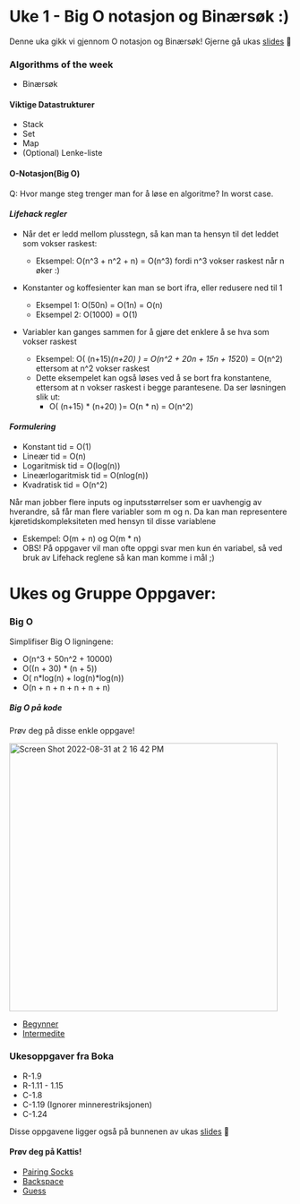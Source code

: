 # Uke 1 - Big O notasjon og Binærsøk :)

Denne uka gikk vi gjennom O notasjon og Binærsøk! Gjerne gå ukas [slides](https://github.com/amaduswaray/IN2010-Gruppe-6/blob/main/Uke%2001/IN2010%20Uke%201.pdf) 🤩

### Algorithms of the week
* Binærsøk

#### Viktige Datastrukturer
* Stack
* Set
* Map
* (Optional) Lenke-liste


#### O-Notasjon(Big O)

Q: Hvor mange steg trenger man for å løse en algoritme? In worst case.

#### *Lifehack regler*
* Når det er ledd mellom plusstegn, så kan man ta hensyn til det leddet som vokser raskest:
  * Eksempel: O(n^3 + n^2 + n) = O(n^3) fordi n^3 vokser raskest når n øker :)
 

* Konstanter og koffesienter kan man se bort ifra, eller redusere ned til 1
  * Eksempel 1: O(50n) = O(1n) = O(n)
  * Eksempel 2: O(1000) = O(1)

* Variabler kan ganges sammen for å gjøre det enklere å se hva som vokser raskest
  * Eksempel: O( (n+15)*(n+20) ) = O(n^2 + 20n + 15n + 15*20) = O(n^2) ettersom at n^2 vokser raskest
  * Dette eksempelet kan også løses ved å se bort fra konstantene, ettersom at n vokser raskest i begge parantesene. Da ser løsningen slik ut:
    * O( (n+15) * (n+20) )= O(n * n) = O(n^2)


#### *Formulering*
* Konstant tid = O(1)
* Lineær tid = O(n)
* Logaritmisk tid = O(log(n))
* Lineærlogaritmisk tid = O(nlog(n))
* Kvadratisk tid = O(n^2)

Når man jobber flere inputs og inputsstørrelser som er uavhengig av hverandre, så får man flere variabler som m og n. Da kan man representere kjøretidskompleksiteten med hensyn til disse variablene
* Eskempel: O(m + n) og O(m * n)
* OBS! På oppgaver vil man ofte oppgi svar men kun én variabel, så ved bruk av Lifehack reglene så kan man komme i mål ;)

# Ukes og Gruppe Oppgaver:

### Big O

Simplifiser Big O ligningene:
* O(n^3 + 50n^2 + 10000) 
* O((n + 30) * (n + 5))
* O( n*log(n) + log(n)*log(n))
* O(n + n + n + n + n + n) 


##### Big O på kode

Prøv deg på disse enkle oppgave!

<img width="479" alt="Screen Shot 2022-08-31 at 2 16 42 PM" src="https://user-images.githubusercontent.com/86655546/187676321-980ac50c-4fff-478b-a451-4a73dccc9e71.png">


* [Begynner](https://github.com/sergiosja/IN2010-Gruppe-6/blob/main/Uke%2001/Big%20O/bigo_easy.py)
* [Intermedite](https://github.com/sergiosja/IN2010-Gruppe-6/blob/main/Uke%2001/Big%20O/bigo_intermediate.py)


### Ukesoppgaver fra Boka
* R-1.9
* R-1.11 - 1.15
* C-1.8
* C-1.19 (Ignorer minnerestriksjonen)
* C-1.24

Disse oppgavene ligger også på bunnenen av ukas [slides](https://github.com/amaduswaray/IN2010-Gruppe-6/blob/main/Uke%2001/IN2010%20Uke%201.pdf) 🤫

#### Prøv deg på Kattis!
* [Pairing Socks](https://open.kattis.com/problems/pairingsocks)
* [Backspace](https://open.kattis.com/problems/backspace)
* [Guess](https://open.kattis.com/problems/guess)

